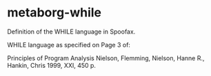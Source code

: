 metaborg-while
==============

Definition of the WHILE language in Spoofax.

WHILE language as specified on Page 3 of:

Principles of Program Analysis
Nielson, Flemming, Nielson, Hanne R., Hankin, Chris
1999, XXI, 450 p.


